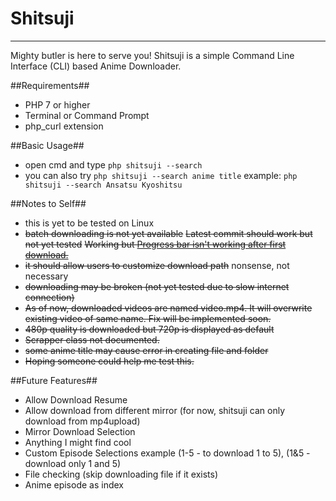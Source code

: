 # Shitsuji #
---
Mighty butler is here to serve you! Shitsuji is a simple Command Line Interface (CLI) based Anime Downloader.

##Requirements##
* PHP 7 or higher
* Terminal or Command Prompt
* php_curl extension

##Basic Usage##
* open cmd and type ```php shitsuji --search```
* you can also try ```php shitsuji --search anime title``` example: `php shitsuji --search Ansatsu Kyoshitsu`

##Notes to Self##
* this is yet to be tested on Linux
* ~~batch downloading is not yet available~~ ~~Latest commit should work but not yet tested~~ ~~Working but [Progress bar isn't working after first download.](https://github.com/yakovmeister/shitsuji/issues/1)~~
* ~~it should allow users to customize download path~~ nonsense, not necessary
* ~~downloading may be broken (not yet tested due to slow internet connection)~~
* ~~As of now, downloaded videos are named video.mp4. It will overwrite existing video of same name. Fix will be implemented soon.~~
* ~~480p quality is downloaded but 720p is displayed as default~~
* ~~Scrapper class not documented.~~
* ~~some anime title may cause error in creating file and folder~~
* ~~Hoping someone could help me test this.~~

##Future Features##
* Allow Download Resume
* Allow download from different mirror (for now, shitsuji can only download from mp4upload)
* Mirror Download Selection
* Anything I might find cool
* Custom Episode Selections example (1-5 - to download 1 to 5), (1&5 - download only 1 and 5)
* File checking (skip downloading file if it exists)
* Anime episode as index